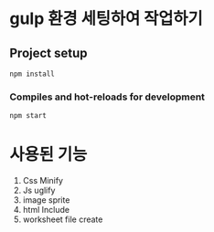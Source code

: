 # gulp 환경 세팅하여 작업하기

## Project setup
```
npm install
```

### Compiles and hot-reloads for development
```
npm start
```

# 사용된 기능
1) Css Minify
2) Js uglify
3) image sprite
4) html Include
5) worksheet file create
